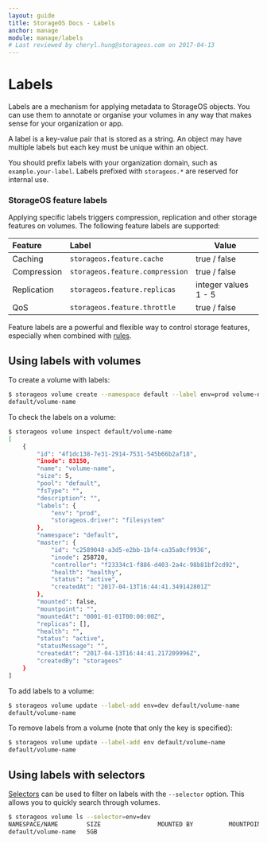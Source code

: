 ```yaml
---
layout: guide
title: StorageOS Docs - Labels
anchor: manage
module: manage/labels
# Last reviewed by cheryl.hung@storageos.com on 2017-04-13
---
```


# Labels

Labels are a mechanism for applying metadata to StorageOS objects. You can use
them to annotate or organise your volumes in any way that makes sense for your
organization or app.

A label is a key-value pair that is stored as a string. An object may have
multiple labels but each key must be unique within an object.

You should prefix labels with your organization domain, such as
`example.your-label`. Labels prefixed with `storageos.*` are reserved for
internal use.

### StorageOS feature labels

Applying specific labels triggers compression, replication and other storage
features on volumes. The following feature labels are supported:

| Feature     | Label                           | Value                       |
|:------------|:--------------------------------|-----------------------------|
| Caching     | `storageos.feature.cache`       | true / false                |
| Compression | `storageos.feature.compression` | true / false                |
| Replication | `storageos.feature.replicas`    | integer values 1 - 5        |
| QoS         | `storageos.feature.throttle`    | true / false                |

Feature labels are a powerful and flexible way to control storage features,
especially when combined with [rules](rules.html).

## Using labels with volumes

To create a volume with labels:
```bash
$ storageos volume create --namespace default --label env=prod volume-name
default/volume-name
```

To check the labels on a volume:
```bash
$ storageos volume inspect default/volume-name
[
    {
        "id": "4f1dc138-7e31-2914-7531-545b66b2af18",
        "inode": 83150,
        "name": "volume-name",
        "size": 5,
        "pool": "default",
        "fsType": "",
        "description": "",
        "labels": {
            "env": "prod",
            "storageos.driver": "filesystem"
        },
        "namespace": "default",
        "master": {
            "id": "c2589048-a3d5-e2bb-1bf4-ca35a0cf9936",
            "inode": 258720,
            "controller": "f23334c1-f886-d403-2a4c-98b81bf2cd92",
            "health": "healthy",
            "status": "active",
            "createdAt": "2017-04-13T16:44:41.349142801Z"
        },
        "mounted": false,
        "mountpoint": "",
        "mountedAt": "0001-01-01T00:00:00Z",
        "replicas": [],
        "health": "",
        "status": "active",
        "statusMessage": "",
        "createdAt": "2017-04-13T16:44:41.217209996Z",
        "createdBy": "storageos"
    }
]
```

To add labels to a volume:
```bash
$ storageos volume update --label-add env=dev default/volume-name
default/volume-name
```

To remove labels from a volume (note that only the key is specified):
```bash
$ storageos volume update --label-add env default/volume-name
default/volume-name
```

## Using labels with selectors

[Selectors](selectors.html) can be used to filter on labels with the
`--selector` option. This allows you to quickly search through volumes.

```bash
$ storageos volume ls --selector=env=dev
NAMESPACE/NAME        SIZE                MOUNTED BY          MOUNTPOINT          STATUS              REPLICAS
default/volume-name   5GB                                                         active              0/0
```
